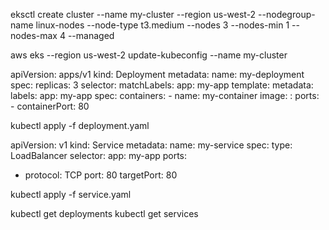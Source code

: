eksctl create cluster --name my-cluster --region us-west-2 --nodegroup-name linux-nodes --node-type t3.medium --nodes 3 --nodes-min 1 --nodes-max 4 --managed

aws eks --region us-west-2 update-kubeconfig --name my-cluster


apiVersion: apps/v1
kind: Deployment
metadata:
  name: my-deployment
spec:
  replicas: 3
  selector:
    matchLabels:
      app: my-app
  template:
    metadata:
      labels:
        app: my-app
    spec:
      containers:
      - name: my-container
        image: <your-ecr-repo-url>:<tag>
        ports:
        - containerPort: 80

kubectl apply -f deployment.yaml


apiVersion: v1
kind: Service
metadata:
  name: my-service
spec:
  type: LoadBalancer
  selector:
    app: my-app
  ports:
  - protocol: TCP
    port: 80
    targetPort: 80

kubectl apply -f service.yaml

kubectl get deployments
kubectl get services
